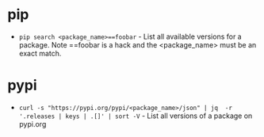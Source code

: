 # pip

* `pip search <package_name>==foobar` - List all available versions for a package. Note ==foobar is a hack and the <package_name> must be an exact match. 

# pypi

* `curl -s "https://pypi.org/pypi/<package_name>/json" | jq  -r '.releases | keys | .[]' | sort -V` - List all versions of a package on pypi.org
